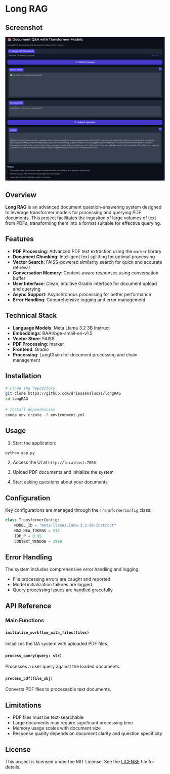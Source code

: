 # Long RAG

## Screenshot

![demo](./assets/Screenshot_2024-11-03_19-05-09.png)

## Overview

**Long RAG** is an advanced document question-answering system designed to leverage transformer models for processing and querying PDF documents. This project facilitates the ingestion of large volumes of text from PDFs, transforming them into a format suitable for effective querying.

## Features

- **PDF Processing**: Advanced PDF text extraction using the `marker` library
- **Document Chunking**: Intelligent text splitting for optimal processing
- **Vector Search**: FAISS-powered similarity search for quick and accurate retrieval
- **Conversation Memory**: Context-aware responses using conversation buffer
- **User Interface**: Clean, intuitive Gradio interface for document upload and querying
- **Async Support**: Asynchronous processing for better performance
- **Error Handling**: Comprehensive logging and error management

## Technical Stack

- **Language Models**: Meta Llama 3.2 3B Instruct
- **Embeddings**: BAAI/bge-small-en-v1.5
- **Vector Store**: FAISS
- **PDF Processing**: marker
- **Frontend**: Gradio
- **Processing**: LangChain for document processing and chain management

## Installation

```bash
# Clone the repository
git clone https://github.com/driessenslucas/longRAG
cd longRAG

# Install dependencies
conda env create -f environment.yml
```

## Usage

1. Start the application:
```bash
python app.py
```

2. Access the UI at `http://localhost:7860`

3. Upload PDF documents and initialize the system

4. Start asking questions about your documents

## Configuration

Key configurations are managed through the `TransformerConfig` class:

```python
class TransformerConfig:
    MODEL_ID = "meta-llama/Llama-3.2-3B-Instruct"
    MAX_NEW_TOKENS = 512
    TOP_P = 0.95
    CONTEXT_WINDOW = 3900
```

## Error Handling

The system includes comprehensive error handling and logging:
- File processing errors are caught and reported
- Model initialization failures are logged
- Query processing issues are handled gracefully

## API Reference

### Main Functions

#### `initialize_workflow_with_files(files)`
Initializes the QA system with uploaded PDF files.

#### `process_query(query: str)`
Processes a user query against the loaded documents.

#### `process_pdf(file_obj)`
Converts PDF files to processable text documents.

## Limitations

- PDF files must be text-searchable
- Large documents may require significant processing time
- Memory usage scales with document size
- Response quality depends on document clarity and question specificity

## License

This project is licensed under the MIT License. See the [LICENSE](./LICENSE) file for details.